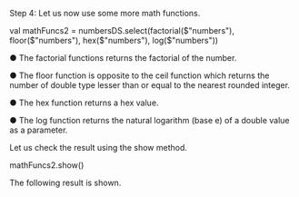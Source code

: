 
 

Step 4: Let us now use some more math functions.

val mathFuncs2 = numbersDS.select(factorial($"numbers"), floor($"numbers"), hex($"numbers"), log($"numbers"))

●	The factorial functions returns the factorial of the number.

●	The floor function is opposite to the ceil function which returns the number of double type lesser than or equal to the nearest rounded integer.

●	The hex function returns a hex value.

●	The log function returns the natural logarithm (base e) of a double value as a parameter.

Let us check the result using the show method.

mathFuncs2.show()
 

The following result is shown.

 